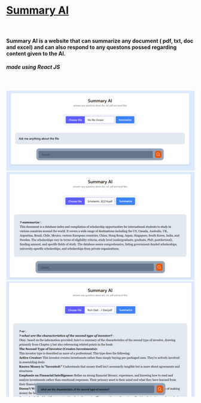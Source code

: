 # [Summary AI](https://summary-ai-one.vercel.app/) #
<br>

#### Summary AI is a website that can summarize any document ( pdf, txt, doc and excel) and can also respond to any questons possed regarding content given to the AI. ####
##### made using React JS #####
<br>

![HomePage](https://github.com/v1mbi/summary_ai/blob/4e71c018a7439516651242aad81cc13d537b2119/ReadMe%20Images/home.png)
![SummarizePage](https://github.com/v1mbi/summary_ai/blob/4e71c018a7439516651242aad81cc13d537b2119/ReadMe%20Images/summarize.png)
![QuestionPage](https://github.com/v1mbi/summary_ai/blob/4e71c018a7439516651242aad81cc13d537b2119/ReadMe%20Images/question.png)
